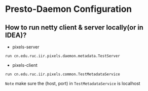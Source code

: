 # Presto-Daemon Configuration

## How to run netty client & server locally(or in IDEA)?
- pixels-server 
```
run cn.edu.ruc.iir.pixels.daemon.metadata.TestServer
```

- pixels-client
```
run cn.edu.ruc.iir.pixels.common.TestMetadataService
```

`Note` make sure the (host, port) in `TestMetadataService` is localhost
